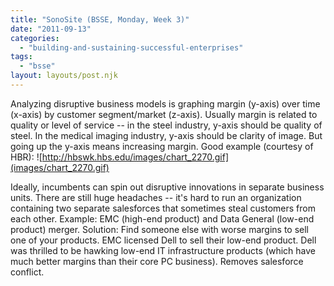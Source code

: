 ```yaml
---
title: "SonoSite (BSSE, Monday, Week 3)"
date: "2011-09-13"
categories: 
  - "building-and-sustaining-successful-enterprises"
tags: 
  - "bsse"
layout: layouts/post.njk
---
```


Analyzing disruptive business models is graphing margin (y-axis) over time (x-axis) by customer segment/market (z-axis). Usually margin is related to quality or level of service -- in the steel industry, y-axis should be quality of steel. In the medical imaging industry, y-axis should be clarity of image. But going up the y-axis means increasing margin. Good example (courtesy of HBR): ![http://hbswk.hbs.edu/images/chart_2270.gif](images/chart_2270.gif)

Ideally, incumbents can spin out disruptive innovations in separate business units. There are still huge headaches -- it's hard to run an organization containing two separate salesforces that sometimes steal customers from each other. Example: EMC (high-end product) and Data General (low-end product) merger. Solution: Find someone else with worse margins to sell one of your products. EMC licensed Dell to sell their low-end product. Dell was thrilled to be hawking low-end IT infrastructure products (which have much better margins than their core PC business). Removes salesforce conflict.
